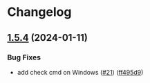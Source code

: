 # Changelog

## [1.5.4](https://github.com/node-modules/runscript/compare/v1.5.3...v1.5.4) (2024-01-11)


### Bug Fixes

* add check cmd on Windows ([#21](https://github.com/node-modules/runscript/issues/21)) ([ff495d9](https://github.com/node-modules/runscript/commit/ff495d9163a0e655f8aebf1c466021f20ad7274a))
